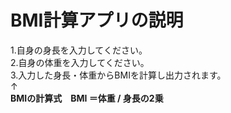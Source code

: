 # BMI計算アプリの説明


1.自身の身長を入力してください。  
2.自身の体重を入力してください。  
3.入力した身長・体重からBMIを計算し出力されます。  
↑  
**BMIの計算式　BMI ＝体重 / 身長の2乗**
